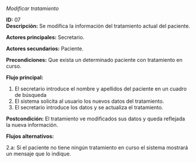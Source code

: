 *Modificar tratamiento*  

**ID:** 07  
**Descripción:** Se modifica la información del tratamiento actual del paciente.  

**Actores principales:** Secretario.  

**Actores secundarios:** Paciente.  

**Precondiciones:** Que exista un determinado paciente con tratamiento en curso.  

**Flujo principal:**  

1. El secretario introduce el nombre y apellidos del paciente en un cuadro de búsqueda
2. El sistema solicita al usuario los nuevos datos del tratamiento.
3. El secretario introduce los datos y se actualiza el tratamiento.  

**Postcondición:** El tratamiento ve modificados sus datos y queda reflejada la nueva información.  

**Flujos alternativos:**  

2.a: Si el paciente no tiene ningún tratamiento en curso el sistema mostrará un mensaje que lo indique.
